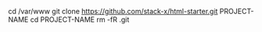 cd /var/www
git clone https://github.com/stack-x/html-starter.git PROJECT-NAME
cd PROJECT-NAME
rm -fR .git
 
